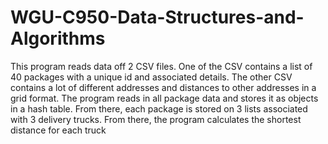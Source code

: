 # WGU-C950-Data-Structures-and-Algorithms
 This program reads data off 2 CSV files. One of the CSV contains a list of 40 packages with a unique id and associated details. The other CSV contains a lot of different addresses and distances to other addresses in a grid format. The program reads in all package data and stores it as objects in a hash table. From there, each package is stored on 3 lists associated with 3 delivery trucks. From there, the program calculates the shortest distance for each truck
